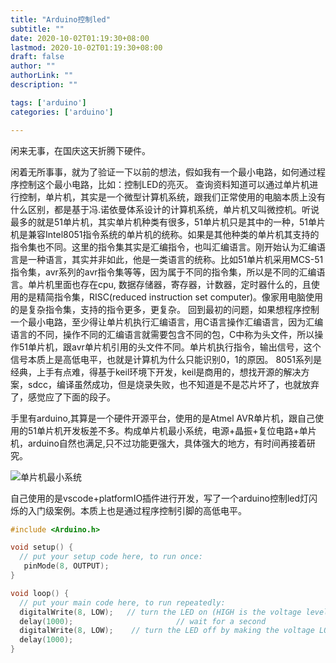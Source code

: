 ```yaml
---
title: "Arduino控制led"
subtitle: ""
date: 2020-10-02T01:19:30+08:00
lastmod: 2020-10-02T01:19:30+08:00
draft: false
author: ""
authorLink: ""
description: ""

tags: ['arduino']
categories: ['arduino']

---
```

闲来无事，在国庆这天折腾下硬件。
<!--more-->
闲着无所事事，就为了验证一下以前的想法，假如我有一个最小电路，如何通过程序控制这个最小电路，比如：控制LED的亮灭。 查询资料知道可以通过单片机进行控制，单片机，其实是一个微型计算机系统，跟我们正常使用的电脑本质上没有什么区别，都是基于冯.诺依曼体系设计的计算机系统，单片机又叫微控机。听说最多的就是51单片机，其实单片机种类有很多，51单片机只是其中的一种，51单片机是兼容Intel8051指令系统的单片机的统称。如果是其他种类的单片机其支持的指令集也不同。这里的指令集其实是汇编指令，也叫汇编语言。刚开始认为汇编语言是一种语言，其实并非如此，他是一类语言的统称。比如51单片机采用MCS-51指令集，avr系列的avr指令集等等，因为属于不同的指令集，所以是不同的汇编语言。单片机里面也存在cpu, 数据存储器，寄存器，计数器，定时器什么的，且使用的是精简指令集，RISC(reduced instruction set computer)。像家用电脑使用的是复杂指令集，支持的指令更多，更复杂。
回到最初的问题，如果想程序控制一个最小电路，至少得让单片机执行汇编语言，用C语言操作汇编语言，因为汇编语言的不同，操作不同的汇编语言就需要包含不同的包，C中称为头文件，所以操作51单片机，跟avr单片机引用的头文件不同。单片机执行指令，输出信号，这个信号本质上是高低电平，也就是计算机为什么只能识别0，1的原因。
8051系列是经典，上手有点难，得基于keil环境下开发，keil是商用的，想找开源的解决方案，sdcc，编译虽然成功，但是烧录失败，也不知道是不是芯片坏了，也就放弃了，感觉应了下面的段子。

手里有arduino,其算是一个硬件开源平台，使用的是Atmel AVR单片机，跟自己使用的51单片机开发板差不多。构成单片机最小系统，电源+晶振+复位电路+单片机，arduino自然也满足,只不过功能更强大，具体强大的地方，有时间再接着研究。


![](images/单片机最小系统/单片机最小系统.png "单片机最小系统" )

自己使用的是vscode+platformIO插件进行开发，写了一个arduino控制led灯闪烁的入门级案例。本质上也是通过程序控制引脚的高低电平。

```c
#include <Arduino.h>

void setup() {
  // put your setup code here, to run once:
   pinMode(8, OUTPUT);
}

void loop() {
  // put your main code here, to run repeatedly:
  digitalWrite(8, LOW);   // turn the LED on (HIGH is the voltage level)
  delay(1000);                       // wait for a second
  digitalWrite(8, LOW);    // turn the LED off by making the voltage LOW
  delay(1000);       
}
```
